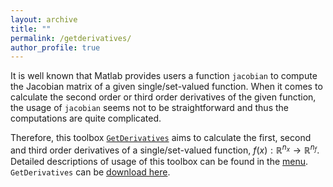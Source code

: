 ```yaml
---
layout: archive
title: ""   
permalink: /getderivatives/
author_profile: true
---
```

It is well known that Matlab provides users a function $\texttt{jacobian}$ to compute the Jacobian
matrix of a given single/set-valued function. When it comes to calculate the second order
or third order derivatives of the given function, the usage of $\texttt{jacobian}$ seems not to be
straightforward and thus the computations are quite complicated.  

Therefore, this toolbox [$\texttt{GetDerivatives}$](\files\GetDerivatives.zip) aims to calculate the first, second and third order derivatives of 
a single/set-valued function, $f(x):\mathbb{R}^{n_x}\rightarrow \mathbb{R}^{n_f}$.   Detailed descriptions of usage of this toolbox can be found in  the [menu](\files\menu-of-BiOpt.pdf). 
$\texttt{GetDerivatives}$ can be [download here](\files\GetDerivatives.zip).

